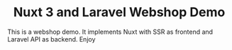 <h1 style="text-align: center;">Nuxt 3 and Laravel Webshop Demo</h1>
<p>This is a webshop demo. It implements Nuxt with SSR as frontend and Laravel API as backend. Enjoy</p>
